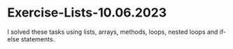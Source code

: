 # Exercise-Lists-10.06.2023
I solved these tasks using lists, arrays, methods, loops, nested loops and if-else statements.
